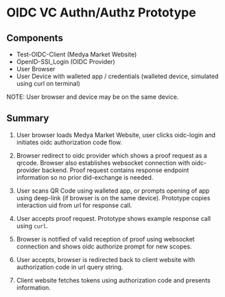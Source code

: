 # OIDC VC Authn/Authz Prototype

## Components

- Test-OIDC-Client (Medya Market Website)
- OpenID-SSI_Login (OIDC Provider)
- User Browser
- User Device with walleted app / credentials (walleted device, simulated using curl on terminal)

NOTE: User browser and device may be on the same device.

## Summary

1. User browser loads Medya Market Website, user clicks oidc-login and initiates oidc authorization code flow.

2. Browser redirect to oidc provider which shows a proof request as a qrcode. Browser also establishes websocket connection with oidc-provider backend. Proof request contains response endpoint information so no prior did-exchange is needed.

3. User scans QR Code using walleted app, or prompts opening of app using deep-link (if browser is on the same device). Prototype copies interaction uid from url for response call.

4. User accepts proof request. Prototype shows example response call using `curl`.

5. Browser is notified of valid reception of proof using websocket connection and shows oidc authorize prompt for new scopes.

6. User accepts, browser is redirected back to client website with authorization code in url query string.

7. Client website fetches tokens using authorization code and presents information.

